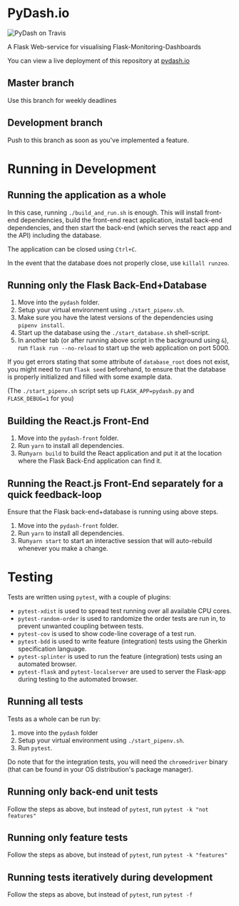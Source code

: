 # PyDash.io

![PyDash on Travis](https://api.travis-ci.org/RUGSoftEng/2018-PyDash.io.svg?branch=development)

A Flask Web-service for visualising Flask-Monitoring-Dashboards

You can view a live deployment of this repository at [pydash.io](http://pydash.io)

## Master branch
Use this branch for weekly deadlines

## Development branch
Push to this branch as soon as you've implemented a feature.

# Running in Development

## Running the application as a whole

In this case, running `./build_and_run.sh` is enough. This will install front-end dependencies, build the front-end react application, install back-end dependencies, and then start the back-end (which serves the react app and the API) including the database.

The application can be closed using `Ctrl+C`.

In the event that the database does not properly close, use `killall runzeo`.

## Running only the Flask Back-End+Database

1. Move into the `pydash` folder.
2. Setup your virtual environment using `./start_pipenv.sh`.
3. Make sure you have the latest versions of the dependencies using `pipenv install`.
3. Start up the database using the `./start_database.sh` shell-script.
4. In another tab (or after running above script in the background using `&`), run `flask run --no-reload` to start up the web application on port 5000.

If you get errors stating that some attribute of `database_root` does not exist, you might need to run `flask seed` beforehand, to
ensure that the database is properly initialized and filled with some example data.

(The `./start_pipenv.sh` script sets up `FLASK_APP=pydash.py` and `FLASK_DEBUG=1` for you)

## Building the React.js Front-End

1. Move into the `pydash-front` folder.
2. Run `yarn` to install all dependencies.
3. Run`yarn build` to build the React application and put it at the location where the Flask Back-End application can find it.

## Running the React.js Front-End separately for a quick feedback-loop

Ensure that the Flask back-end+database is running using above steps.

1. Move into the `pydash-front` folder.
2. Run `yarn` to install all dependencies.
3. Run`yarn start` to start an interactive session that will auto-rebuild whenever you make a change.

# Testing

Tests are written using `pytest`, with a couple of plugins:

- `pytest-xdist` is used to spread test running over all available CPU cores.
- `pytest-random-order` is used to randomize the order tests are run in, to prevent unwanted coupling between tests.
- `pytest-cov` is used to show code-line coverage of a test run.
- `pytest-bdd` is used to write feature (integration) tests using the Gherkin specification language.
- `pytest-splinter` is used to run the feature (integration) tests using an automated browser.
- `pytest-flask` and `pytest-localserver` are used to server the Flask-app during testing to the automated browser.

## Running all tests

Tests as a whole can be run by:

1. move into the `pydash` folder
2. Setup your virtual environment using `./start_pipenv.sh`.
3. Run `pytest`.

Do note that for the integration tests, you will need the `chromedriver` binary (that can be found in your OS distribution's package manager).

## Running only back-end unit tests

Follow the steps as above, but instead of `pytest`, run `pytest -k "not features"`

## Running only feature tests

Follow the steps as above, but instead of `pytest`, run `pytest -k "features"`

## Running tests iteratively during development

Follow the steps as above, but instead of `pytest`, run `pytest -f`
